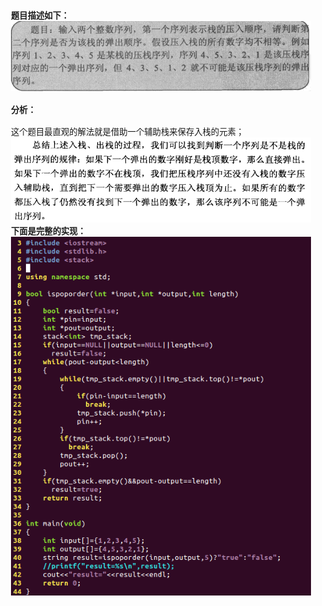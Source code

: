 <html>
<head>
  <title>Evernote Export</title>
  <basefont face="微软雅黑" size="2" />
  <meta http-equiv="Content-Type" content="text/html;charset=utf-8" />
  <meta name="exporter-version" content="Evernote Windows/302292 (zh-CN); Windows/10.0.10586 (Win64);"/>
  <style>
    body, td {
      font-family: 微软雅黑;
      font-size: 10pt;
    }
  </style>
</head>
<body>
<a name="2135"/>

<div>
<span><div><b>题目描述如下：</b></div><div><img src="readme_files/Image.png" type="image/png" style="height: auto;"/></div><div><br/></div><div><b>分析：</b></div><div><br/></div><div>这个题目最直观的解法就是借助一个辅助栈来保存入栈的元素；</div><div><img src="readme_files/Image [1].png" type="image/png" style="height: auto;"/></div><div><b>下面是完整的实现：</b></div><div><img src="readme_files/Image [2].png" type="image/png" style="height: auto;"/></div></span>
</div></body></html> 